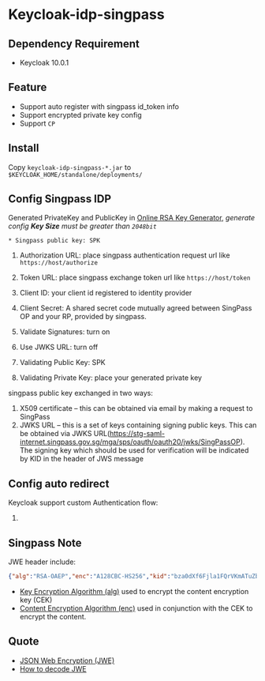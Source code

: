 # Keycloak-idp-singpass

## Dependency Requirement

- Keycloak 10.0.1

## Feature

- Support auto register with singpass id_token info
- Support encrypted private key config
- Support `CP`

## Install

Copy `keycloak-idp-singpass-*.jar` to `$KEYCLOAK_HOME/standalone/deployments/`

## Config Singpass IDP

Generated PrivateKey and PublicKey in [Online RSA Key Generator](https://travistidwell.com/jsencrypt/demo/), *generate config **Key Size** must be greater than `2048bit`*

    * Singpass public key: SPK

1. Authorization URL: place singpass authentication request url like `https://host/authorize`

2. Token URL: place singpass exchange token url like `https://host/token`

3. Client ID: your client id registered to identity provider

4. Client Secret: A shared secret code mutually agreed between SingPass OP and your RP, provided by singpass.

5. Validate Signatures: turn on

6. Use JWKS URL: turn off

7. Validating Public Key: SPK

8. Validating Private Key: place your generated private key

singpass public key exchanged in two ways:

1. X509 certificate – this can be obtained via email by making a request to SingPass
2. JWKS URL – this is a set of keys containing signing public keys. This can be obtained via JWKS URL(https://stg-saml-internet.singpass.gov.sg/mga/sps/oauth/oauth20/jwks/SingPassOP). The signing key which should be used for verification will be indicated by KID in the header of JWS message

## Config auto redirect

Keycloak support custom Authentication flow:

1. 

## Singpass Note

JWE header include:

```json
{"alg":"RSA-OAEP","enc":"A128CBC-HS256","kid":"bza0dXf6Fjla1FQrVKmATuZb9-4M90LxDuf3ujLYbqg"}
```

- [Key Encryption Algorithm (alg)](https://tools.ietf.org/html/rfc7518#section-4.1) used to encrypt the content encryption key (CEK)
- [Content Encryption Algorithm (enc)](https://tools.ietf.org/html/rfc7518#section-5.1) used in conjunction with the CEK to encrypt the content.


## Quote

- [JSON Web Encryption (JWE)](https://tools.ietf.org/html/rfc7516)
- [How to decode JWE](https://stackoverflow.com/a/42503200)